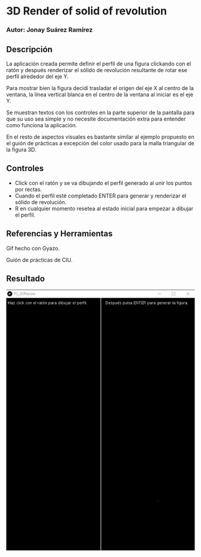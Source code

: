 # 3D Render of solid of revolution

### Autor: Jonay Suárez Ramírez

## Descripción

La aplicación creada permite definir el perfil de una figura clickando con el ratón y después renderizar el sólido de revolución resultante de rotar ese perfil alrededor del eje Y.

Para mostrar bien la figura decidí trasladar el origen del eje X al centro de la ventana, la línea vertical blanca en el centro de la ventana al iniciar es el eje Y.

Se muestran textos con los controles en la parte superior de la pantalla para que su uso sea simple y no necesite documentación extra para entender como funciona la aplicación.

En el resto de aspectos visuales es bastante similar al ejemplo propuesto en el guión de prácticas a excepción del color usado para la malla triangular de la figura 3D.

## Controles

- Click con el ratón y se va dibujando el perfil generado al unir los puntos por rectas.
- Cuando el perfil esté completado ENTER para generar y renderizar el sólido de revolución.
- R en cualquier momento resetea al estado inicial para empezar a dibujar el perfil.

## Referencias y Herramientas

Gif hecho con Gyazo.

Guión de prácticas de CIU.


## Resultado

![Gif del uso de la aplicación](3DRender_example.gif)